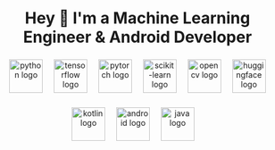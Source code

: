 <h1 align="center">Hey 👋 I'm a Machine Learning Engineer & Android Developer</h1>

###

<div align="center">
  <!-- Machine Learning / AI -->
  <img src="https://cdn.jsdelivr.net/gh/devicons/devicon/icons/python/python-original.svg" height="60" alt="python logo" />
  <img width="12" />
  <img src="https://cdn.jsdelivr.net/gh/devicons/devicon/icons/tensorflow/tensorflow-original.svg" height="60" alt="tensorflow logo" />
  <img width="12" />
  <img src="https://cdn.jsdelivr.net/gh/devicons/devicon/icons/pytorch/pytorch-original.svg" height="60" alt="pytorch logo" />
  <img width="12" />
  <img src="https://skillicons.dev/icons?i=sklearn" height="60" alt="scikit-learn logo" />
  <img width="12" />
  <img src="https://cdn.jsdelivr.net/gh/devicons/devicon/icons/opencv/opencv-original.svg" height="60" alt="opencv logo" />
  <img width="12" />
  <img src="https://huggingface.co/front/assets/huggingface_logo-noborder.svg" height="60" alt="huggingface logo" />
</div>

###

<div align="center">
  <!-- Android Development -->
  <img src="https://skillicons.dev/icons?i=kotlin" height="60" alt="kotlin logo" />
  <img width="12" />
  <img src="https://developer.android.com/images/logos/android.svg" height="60" alt="android logo" />
  <img width="12" />
  <img src="https://skillicons.dev/icons?i=java" height="60" alt="java logo" />
  <img width="12" />
  <img src="https://skillicons.de

